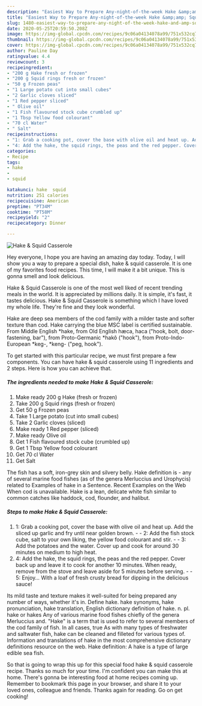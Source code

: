```yaml
---
description: "Easiest Way to Prepare Any-night-of-the-week Hake &amp;amp; Squid Casserole"
title: "Easiest Way to Prepare Any-night-of-the-week Hake &amp;amp; Squid Casserole"
slug: 1480-easiest-way-to-prepare-any-night-of-the-week-hake-and-amp-squid-casserole
date: 2020-05-25T20:59:50.208Z
image: https://img-global.cpcdn.com/recipes/9c06a04134078a99/751x532cq70/hake-squid-casserole-recipe-main-photo.jpg
thumbnail: https://img-global.cpcdn.com/recipes/9c06a04134078a99/751x532cq70/hake-squid-casserole-recipe-main-photo.jpg
cover: https://img-global.cpcdn.com/recipes/9c06a04134078a99/751x532cq70/hake-squid-casserole-recipe-main-photo.jpg
author: Pauline Day
ratingvalue: 4.4
reviewcount: 3
recipeingredient:
- "200 g Hake fresh or frozen"
- "200 g Squid rings fresh or frozen"
- "50 g Frozen peas"
- "1 Large potato cut into small cubes"
- "2 Garlic cloves sliced"
- "1 Red pepper sliced"
- " Olive oil"
- "1 Fish flavoured stock cube crumbled up"
- "1 Tbsp Yellow food colourant"
- "70 cl Water"
- " Salt"
recipeinstructions:
- "1: Grab a cooking pot, cover the base with olive oil and heat up. Add the sliced up garlic and fry until near golden brown.  2: Add the fish stock cube, salt to your own liking, the yellow food colourant and stir.  3: Add the potatoes and the water. Cover up and cook for around 30 minutes on medium to high heat."
- "4: Add the hake, the squid rings, the peas and the red pepper. Cover back up and leave it to cook for another 10 minutes. When ready, remove from the stove and leave aside for 5 minutes before serving.  5: Enjoy… With a loaf of fresh crusty bread for dipping in the delicious sauce!"
categories:
- Recipe
tags:
- hake
- 
- squid

katakunci: hake  squid 
nutrition: 251 calories
recipecuisine: American
preptime: "PT34M"
cooktime: "PT58M"
recipeyield: "2"
recipecategory: Dinner

---
```



![Hake &amp; Squid Casserole](https://img-global.cpcdn.com/recipes/9c06a04134078a99/751x532cq70/hake-squid-casserole-recipe-main-photo.jpg)

Hey everyone, I hope you are having an amazing day today. Today, I will show you a way to prepare a special dish, hake &amp; squid casserole. It is one of my favorites food recipes. This time, I will make it a bit unique. This is gonna smell and look delicious.

Hake &amp; Squid Casserole is one of the most well liked of recent trending meals in the world. It is appreciated by millions daily. It is simple, it's fast, it tastes delicious. Hake &amp; Squid Casserole is something which I have loved my whole life. They're fine and they look wonderful.

Hake are deep sea members of the cod family with a milder taste and softer texture than cod. Hake carrying the blue MSC label is certified sustainable. From Middle English *hake, from Old English hæca, haca (&#34;hook, bolt, door-fastening, bar&#34;), from Proto-Germanic *hakô (&#34;hook&#34;), from Proto-Indo-European *keg-, *keng- (&#34;peg, hook&#34;).


To get started with this particular recipe, we must first prepare a few components. You can have hake &amp; squid casserole using 11 ingredients and 2 steps. Here is how you can achieve that.

<!--inarticleads1-->

##### The ingredients needed to make Hake &amp; Squid Casserole:

1. Make ready 200 g Hake (fresh or frozen)
1. Take 200 g Squid rings (fresh or frozen)
1. Get 50 g Frozen peas
1. Take 1 Large potato (cut into small cubes)
1. Take 2 Garlic cloves (sliced)
1. Make ready 1 Red pepper (sliced)
1. Make ready  Olive oil
1. Get 1 Fish flavoured stock cube (crumbled up)
1. Get 1 Tbsp Yellow food colourant
1. Get 70 cl Water
1. Get  Salt


The fish has a soft, iron-grey skin and silvery belly. Hake definition is - any of several marine food fishes (as of the genera Merluccius and Urophycis) related to Examples of hake in a Sentence. Recent Examples on the Web When cod is unavailable. Hake is a lean, delicate white fish similar to common catches like haddock, cod, flounder, and halibut. 

<!--inarticleads2-->

##### Steps to make Hake &amp; Squid Casserole:

1. 1: Grab a cooking pot, cover the base with olive oil and heat up. Add the sliced up garlic and fry until near golden brown. -  - 2: Add the fish stock cube, salt to your own liking, the yellow food colourant and stir. -  - 3: Add the potatoes and the water. Cover up and cook for around 30 minutes on medium to high heat.
1. 4: Add the hake, the squid rings, the peas and the red pepper. Cover back up and leave it to cook for another 10 minutes. When ready, remove from the stove and leave aside for 5 minutes before serving. -  - 5: Enjoy… With a loaf of fresh crusty bread for dipping in the delicious sauce!


Its mild taste and texture makes it well-suited for being prepared any number of ways, whether it&#39;s in. Define hake. hake synonyms, hake pronunciation, hake translation, English dictionary definition of hake. n. pl. hake or hakes Any of various marine food fishes chiefly of the genera Merluccius and. &#34;Hake&#34; is a term that is used to refer to several members of the cod family of fish. In all cases, true As with many types of freshwater and saltwater fish, hake can be cleaned and filleted for various types of. Information and translations of hake in the most comprehensive dictionary definitions resource on the web. Hake definition: A hake is a type of large edible sea fish. 

So that is going to wrap this up for this special food hake &amp; squid casserole recipe. Thanks so much for your time. I'm confident you can make this at home. There's gonna be interesting food at home recipes coming up. Remember to bookmark this page in your browser, and share it to your loved ones, colleague and friends. Thanks again for reading. Go on get cooking!
